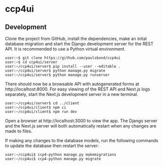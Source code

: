 # ccp4ui

## Development

Clone the project from GitHub,
install the dependencies, make an inital database migration
and start the Django development server for the REST API.
It is recommended to use a Python virtual environment.

```console
user:~$ git clone https://github.com/paulsbond/ccp4ui
user:~$ cd ccp4ui/server
user:~/ccp4ui/server$ pip install --user --editable .
user:~/ccp4ui/server$ python manage.py migrate
user:~/ccp4ui/server$ python manage.py runserver
```

There should now be a browsable API with autogenerated forms
at http://localhost:8000.
For easy viewing of the REST API and Next.js logs separately,
start the Next.js development server in a new terminal.

```console
user:~/ccp4ui/server$ cd ../client
user:~/ccp4ui/client$ npm ci
user:~/ccp4ui/client$ npm run dev
```

Open a browser at http://localhost:3000 to view the app.
The Django server and the Next.js server
will both automatically restart
when any changes are made to files.

If making any changes to the database models,
run the following commands to update the database
then restart the server:

```console
user:~/ccp4ui$ ccp4-python manage.py makemigrations
user:~/ccp4ui$ ccp4-python manage.py migrate
```
